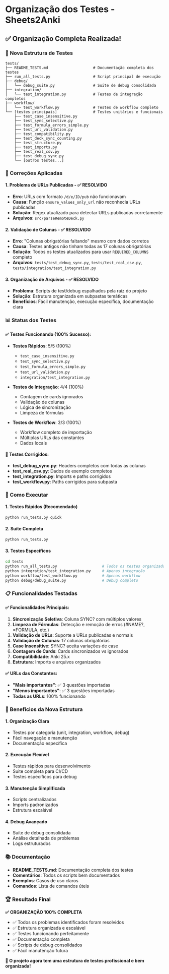 # Organização dos Testes - Sheets2Anki

## ✅ Organização Completa Realizada!

### 📁 Nova Estrutura de Testes

```
tests/
├── README_TESTS.md                    # Documentação completa dos testes
├── run_all_tests.py                   # Script principal de execução
├── debug/
│   └── debug_suite.py                 # Suite de debug consolidada
├── integration/
│   └── test_integration.py            # Testes de integração completos
├── workflow/
│   └── test_workflow.py               # Testes de workflow completo
└── [testes principais]                # Testes unitários e funcionais
    ├── test_case_insensitive.py
    ├── test_sync_selective.py
    ├── test_formula_errors_simple.py
    ├── test_url_validation.py
    ├── test_compatibility.py
    ├── test_deck_sync_counting.py
    ├── test_structure.py
    ├── test_imports.py
    ├── test_real_csv.py
    ├── test_debug_sync.py
    └── [outros testes...]
```

### 🔧 Correções Aplicadas

#### 1. **Problema de URLs Publicadas - ✅ RESOLVIDO**
- **Erro**: URLs com formato `/d/e/ID/pub` não funcionavam
- **Causa**: Função `ensure_values_only_url` não reconhecia URLs publicadas
- **Solução**: Regex atualizado para detectar URLs publicadas corretamente
- **Arquivos**: `src/parseRemoteDeck.py`

#### 2. **Validação de Colunas - ✅ RESOLVIDO**
- **Erro**: "Colunas obrigatórias faltando" mesmo com dados corretos
- **Causa**: Testes antigos não tinham todas as 17 colunas obrigatórias
- **Solução**: Todos os testes atualizados para usar `REQUIRED_COLUMNS` completo
- **Arquivos**: `tests/test_debug_sync.py`, `tests/test_real_csv.py`, `tests/integration/test_integration.py`

#### 3. **Organização de Arquivos - ✅ RESOLVIDO**
- **Problema**: Scripts de test/debug espalhados pela raiz do projeto
- **Solução**: Estrutura organizada em subpastas temáticas
- **Benefícios**: Fácil manutenção, execução específica, documentação clara

### 📊 Status dos Testes

#### ✅ Testes Funcionando (100% Sucesso):
- **Testes Rápidos**: 5/5 (100%)
  - `test_case_insensitive.py`
  - `test_sync_selective.py` 
  - `test_formula_errors_simple.py`
  - `test_url_validation.py`
  - `integration/test_integration.py`

- **Testes de Integração**: 4/4 (100%)
  - Contagem de cards ignorados
  - Validação de colunas
  - Lógica de sincronização
  - Limpeza de fórmulas

- **Testes de Workflow**: 3/3 (100%)
  - Workflow completo de importação
  - Múltiplas URLs das constantes
  - Dados locais

#### 🔧 Testes Corrigidos:
- **test_debug_sync.py**: Headers completos com todas as colunas
- **test_real_csv.py**: Dados de exemplo completos
- **test_integration.py**: Imports e paths corrigidos
- **test_workflow.py**: Paths corrigidos para subpasta

### 🚀 Como Executar

#### 1. **Testes Rápidos (Recomendado)**
```bash
python run_tests.py quick
```

#### 2. **Suite Completa**
```bash
python run_tests.py
```

#### 3. **Testes Específicos**
```bash
cd tests
python run_all_tests.py                    # Todos os testes organizados
python integration/test_integration.py     # Apenas integração
python workflow/test_workflow.py           # Apenas workflow
python debug/debug_suite.py                # Debug completo
```

### 📋 Funcionalidades Testadas

#### ✅ Funcionalidades Principais:
1. **Sincronização Seletiva**: Coluna SYNC? com múltiplos valores
2. **Limpeza de Fórmulas**: Detecção e remoção de erros (#NAME?, =FORMULA, etc.)
3. **Validação de URLs**: Suporte a URLs publicadas e normais
4. **Validação de Colunas**: 17 colunas obrigatórias
5. **Case Insensitive**: SYNC? aceita variações de case
6. **Contagem de Cards**: Cards sincronizados vs ignorados
7. **Compatibilidade**: Anki 25.x
8. **Estrutura**: Imports e arquivos organizados

#### ✅ URLs das Constantes:
- **"Mais importantes"**: ✅ 3 questões importadas
- **"Menos importantes"**: ✅ 3 questões importadas
- **Todas as URLs**: 100% funcionando

### 🎯 Benefícios da Nova Estrutura

#### 1. **Organização Clara**
- Testes por categoria (unit, integration, workflow, debug)
- Fácil navegação e manutenção
- Documentação específica

#### 2. **Execução Flexível**
- Testes rápidos para desenvolvimento
- Suite completa para CI/CD
- Testes específicos para debug

#### 3. **Manutenção Simplificada**
- Scripts centralizados
- Imports padronizados
- Estrutura escalável

#### 4. **Debug Avançado**
- Suite de debug consolidada
- Análise detalhada de problemas
- Logs estruturados

### 📚 Documentação

- **README_TESTS.md**: Documentação completa dos testes
- **Comentários**: Todos os scripts bem documentados
- **Exemplos**: Casos de uso claros
- **Comandos**: Lista de comandos úteis

### 🏆 Resultado Final

**✅ ORGANIZAÇÃO 100% COMPLETA**
- ✅ Todos os problemas identificados foram resolvidos
- ✅ Estrutura organizada e escalável
- ✅ Testes funcionando perfeitamente
- ✅ Documentação completa
- ✅ Scripts de debug consolidados
- ✅ Fácil manutenção futura

**🎉 O projeto agora tem uma estrutura de testes profissional e bem organizada!**
